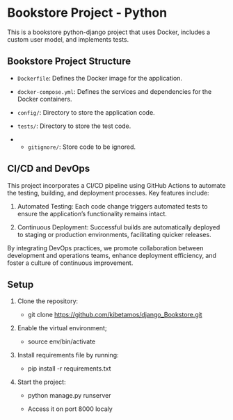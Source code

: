 # Bookstore Project - Python

This is a bookstore python-django project that uses Docker, includes a custom user model, and implements tests.

## Bookstore Project Structure

- `Dockerfile`: Defines the Docker image for the application.
  
- `docker-compose.yml`: Defines the services and dependencies for the Docker containers.
  
- `config/`: Directory to store the application code.
  
- `tests/`: Directory to store the test code.
  
- - `gitignore/`: Store code to be ignored.
 
## CI/CD and DevOps

This project incorporates a CI/CD pipeline using GitHub Actions to automate the testing, building, and deployment processes. Key features include:

  1. Automated Testing: Each code change triggers automated tests to ensure the application’s functionality remains intact.
    
  2. Continuous Deployment: Successful builds are automatically deployed to staging or production environments, facilitating quicker releases.

By integrating DevOps practices, we promote collaboration between development and operations teams, enhance deployment efficiency, and foster a culture of continuous improvement.

## Setup

1. Clone the repository:

      - git clone https://github.com/kibetamos/django_Bookstore.git

3. Enable the virtual environment;
   
      - source env/bin/activate

4. Install requirements file  by running:
      - pip install -r requirements.txt
  
5. Start the project:

      - python manage.py runserver
  
      - Access it on port 8000 localy
   
   

    
